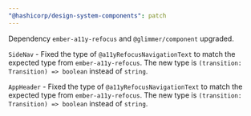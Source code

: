 ```yaml
---
"@hashicorp/design-system-components": patch
---
```


Dependency `ember-a11y-refocus` and `@glimmer/component` upgraded.

<!-- START components/side-nav -->
`SideNav` - Fixed the type of `@a11yRefocusNavigationText` to match the expected type from `ember-a11y-refocus`. The new type is `(transition: Transition) => boolean` instead of `string`.
<!-- END -->

<!-- START components/app-header -->
`AppHeader` - Fixed the type of `@a11yRefocusNavigationText` to match the expected type from `ember-a11y-refocus`. The new type is `(transition: Transition) => boolean` instead of `string`.
<!-- END -->
